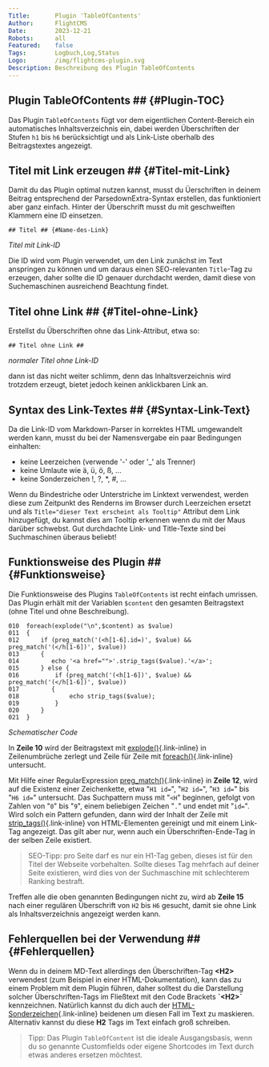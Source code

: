 ```yaml
---
Title:       Plugin 'TableOfContents'
Author:      FlightCMS
Date:        2023-12-21
Robots:      all
Featured:	 false
Tags:        Logbuch,Log,Status
Logo:        /img/flightcms-plugin.svg
Description: Beschreibung des Plugin TableOfContents	
---
```

## Plugin TableOfContents ## {#Plugin-TOC}

Das Plugin `TableOfContents` fügt vor dem eigentlichen Content-Bereich ein automatisches Inhaltsverzeichnis ein, dabei werden Überschriften der Stufen `h1` bis `h6` berücksichtigt und als Link-Liste oberhalb des Beitragstextes angezeigt.

## Titel mit Link erzeugen ## {#Titel-mit-Link}

Damit du das Plugin optimal nutzen kannst, musst du Üerschriften in deinem Beitrag entsprechend der ParsedownExtra-Syntax erstellen, das funktioniert aber ganz einfach. Hinter der Überschrift musst du mit geschweiften Klammern eine ID einsetzen.

    ## Titel ## {#Name-des-Link}
_Titel mit Link-ID_

Die ID wird vom Plugin verwendet, um den Link zunächst im Text anspringen zu können und um daraus einen SEO-relevanten `Title`-Tag zu erzeugen, daher sollte die ID genauer durchdacht werden, damit diese von Suchemaschinen ausreichend Beachtung findet.

## Titel ohne Link ## {#Titel-ohne-Link}

Erstellst du Überschriften ohne das Link-Attribut, etwa so:

    ## Titel ohne Link ##
_normaler Titel ohne Link-ID_

dann ist das nicht weiter schlimm, denn das Inhaltsverzeichnis wird trotzdem erzeugt, bietet jedoch keinen anklickbaren Link an.

## Syntax des Link-Textes ## {#Syntax-Link-Text}

Da die Link-ID vom Markdown-Parser in korrektes HTML umgewandelt werden kann, musst du bei der Namensvergabe ein paar Bedingungen einhalten:

- keine Leerzeichen (verwende '-' oder '_' als Trenner)
- keine Umlaute wie ä, ü, ö, ß, ...
- keine Sonderzeichen !, ?, *, #, ...

Wenn du Bindestriche oder Unterstriche im Linktext verwendest, werden diese zum Zeitpunkt des Renderns im Browser durch Leerzeichen ersetzt und als `Title="dieser Text erscheint als Tooltip"` Attribut dem Link hinzugefügt, du kannst dies am Tooltip erkennen wenn du mit der Maus darüber schwebst. Gut durchdachte Link- und Title-Texte sind bei Suchmaschinen überaus beliebt!

## Funktionsweise des Plugin ## {#Funktionsweise}

Die Funktionsweise des Plugins `TableOfContents` ist recht einfach umrissen. Das Plugin erhält mit der Variablen `$content` den gesamten Beitragstext (ohne Titel und ohne Beschreibung).

    010  foreach(explode("\n",$content) as $value)
	011  {
    012      if (preg_match('(<h[1-6].id=)', $value) && preg_match('(</h[1-6])', $value))
    013      {
    014         echo '<a href="">'.strip_tags($value).'</a>';
    015      } else {
    016          if (preg_match('(<h[1-6])', $value) && preg_match('(</h[1-6])', $value))
	017  		{
    018              echo strip_tags($value);
    019          }
    020      }
    021  }
_Schematischer Code_

In **Zeile 10** wird der Beitragstext mit [explode()](https://www.php.net/manual/en/function.explode){.link-inline} in Zeilenumbrüche zerlegt und Zeile für Zeile mit [foreach()](https://www.php.net/manual/de/control-structures.foreach.php){.link-inline} untersucht.

Mit Hilfe einer RegularExpression [preg_match()](https://www.php.net/manual/de/function.preg-match){.link-inline} in **Zeile 12**, wird auf die Existenz einer Zeichenkette, etwa "`H1 id=`", "`H2 id=`", "`H3 id=`" bis "`H6 id=`" untersucht. Das Suchpattern muss mit "`<H`" beginnen, gefolgt von Zahlen von "`0`" bis "`9`", einem beliebigen Zeichen "`.`" und endet mit "`id=`". Wird solch ein Pattern gefunden, dann wird der Inhalt der Zeile mit [strip_tags()](https://www.php.net/manual/de/function.strip-tags){.link-inline} von HTML-Elementen gereinigt und mit einem Link-Tag angezeigt. Das gilt aber nur, wenn auch ein Überschriften-Ende-Tag in der selben Zeile existiert.

>SEO-Tipp: pro Seite darf es nur ein H1-Tag geben, dieses ist für den Titel der Webseite vorbehalten. Sollte dieses Tag mehrfach auf deiner Seite existieren, wird dies von der Suchmaschine mit schlechterem Ranking bestraft.

Treffen alle die oben genannten Bedingungen nicht zu, wird ab **Zeile 15** nach einer regulären Überschrift von `H2` bis `H6` gesucht, damit sie ohne Link als Inhaltsverzeichnis angezeigt werden kann.

## Fehlerquellen bei der Verwendung ## {#Fehlerquellen}

Wenn du in deinem MD-Text allerdings den Überschriften-Tag <strong>&lt;H2&gt;</strong> verwendest (zum Beispiel in einer HTML-Dokumentation), kann das zu einem Problem mit dem Plugin führen, daher solltest du die Darstellung solcher Überschriften-Tags im Fließtext mit den Code Brackets <strong>&grave;&lt;H2&gt;&grave;</strong> kennzeichnen. Natürlich kannst du dich auch der [HTML-Sonderzeichen](https://seo-summary.de/html-sonderzeichen/){.link-inline} beidenen um diesen Fall im Text zu maskieren. Alternativ kannst du diese **H2** Tags im Text einfach groß schreiben.

>Tipp: Das Plugin `TableOfContent` ist die ideale Ausgangsbasis, wenn du so genannte Customfields oder eigene Shortcodes im Text durch etwas anderes ersetzen möchtest.
